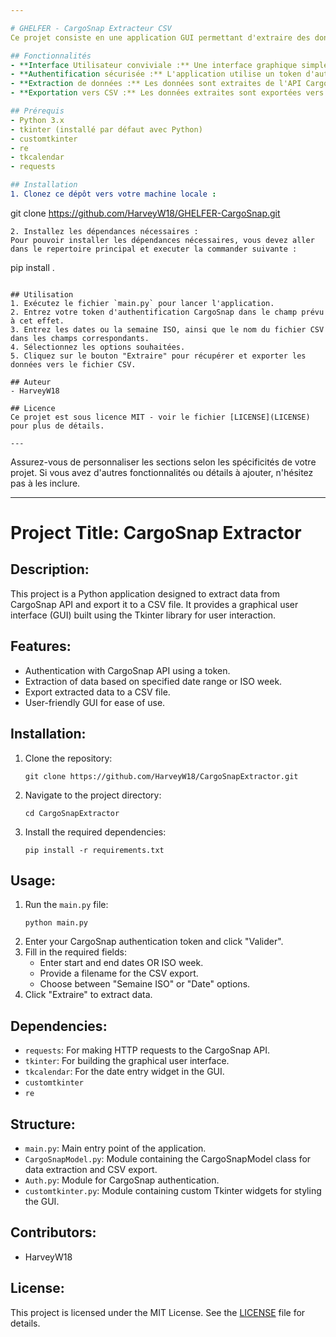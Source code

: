```yaml
---

# GHELFER - CargoSnap Extracteur CSV
Ce projet consiste en une application GUI permettant d'extraire des données à partir de l'API CargoSnap et de les exporter vers un fichier CSV. L'application permet à l'utilisateur d'entrer des paramètres tels que les dates, la semaine ISO et le nom du fichier CSV, et utilise l'authentification via token pour accéder aux données de CargoSnap.

## Fonctionnalités
- **Interface Utilisateur conviviale :** Une interface graphique simple et conviviale permet à l'utilisateur d'interagir facilement avec l'application.
- **Authentification sécurisée :** L'application utilise un token d'authentification pour garantir l'accès sécurisé aux données de CargoSnap.
- **Extraction de données :** Les données sont extraites de l'API CargoSnap en fonction des paramètres spécifiés par l'utilisateur.
- **Exportation vers CSV :** Les données extraites sont exportées vers un fichier CSV pour une utilisation ultérieure ou une analyse.

## Prérequis
- Python 3.x
- tkinter (installé par défaut avec Python)
- customtkinter
- re
- tkcalendar
- requests

## Installation
1. Clonez ce dépôt vers votre machine locale :
```
git clone https://github.com/HarveyW18/GHELFER-CargoSnap.git
```
2. Installez les dépendances nécessaires :
Pour pouvoir installer les dépendances nécessaires, vous devez aller dans le repertoire principal et executer la commander suivante :
```
pip install .
```

## Utilisation
1. Exécutez le fichier `main.py` pour lancer l'application.
2. Entrez votre token d'authentification CargoSnap dans le champ prévu à cet effet.
3. Entrez les dates ou la semaine ISO, ainsi que le nom du fichier CSV dans les champs correspondants.
4. Sélectionnez les options souhaitées.
5. Cliquez sur le bouton "Extraire" pour récupérer et exporter les données vers le fichier CSV.

## Auteur
- HarveyW18

## Licence
Ce projet est sous licence MIT - voir le fichier [LICENSE](LICENSE) pour plus de détails.

--- 
```


Assurez-vous de personnaliser les sections selon les spécificités de votre projet. Si vous avez d'autres fonctionnalités ou détails à ajouter, n'hésitez pas à les inclure.

-----------------------------------------------------------------------------------------------------

# Project Title: CargoSnap Extractor

## Description:
This project is a Python application designed to extract data from CargoSnap API and export it to a CSV file. It provides a graphical user interface (GUI) built using the Tkinter library for user interaction.

## Features:
- Authentication with CargoSnap API using a token.
- Extraction of data based on specified date range or ISO week.
- Export extracted data to a CSV file.
- User-friendly GUI for ease of use.

## Installation:
1. Clone the repository:
   ```
   git clone https://github.com/HarveyW18/CargoSnapExtractor.git
   ```
2. Navigate to the project directory:
   ```
   cd CargoSnapExtractor
   ```
3. Install the required dependencies:
   ```
   pip install -r requirements.txt
   ```

## Usage:
1. Run the `main.py` file:
   ```
   python main.py
   ```
2. Enter your CargoSnap authentication token and click "Valider".
3. Fill in the required fields:
   - Enter start and end dates OR ISO week.
   - Provide a filename for the CSV export.
   - Choose between "Semaine ISO" or "Date" options.
4. Click "Extraire" to extract data.

## Dependencies:
- `requests`: For making HTTP requests to the CargoSnap API.
- `tkinter`: For building the graphical user interface.
- `tkcalendar`: For the date entry widget in the GUI.
- `customtkinter`
- `re`

## Structure:
- `main.py`: Main entry point of the application.
- `CargoSnapModel.py`: Module containing the CargoSnapModel class for data extraction and CSV export.
- `Auth.py`: Module for CargoSnap authentication.
- `customtkinter.py`: Module containing custom Tkinter widgets for styling the GUI.

## Contributors:
- HarveyW18

## License:
This project is licensed under the MIT License. See the [LICENSE](LICENSE) file for details.
